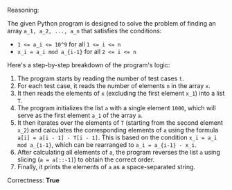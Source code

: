 Reasoning:

The given Python program is designed to solve the problem of finding an array `a_1, a_2, ..., a_n` that satisfies the conditions:

*   `1 <= a_i <= 10^9` for all `1 <= i <= n`
*   `x_i = a_i mod a_{i-1}` for all `2 <= i <= n`

Here's a step-by-step breakdown of the program's logic:

1.  The program starts by reading the number of test cases `t`.
2.  For each test case, it reads the number of elements `n` in the array `x`.
3.  It then reads the elements of `x` (excluding the first element `x_1`) into a list `T`.
4.  The program initializes the list `a` with a single element `1000`, which will serve as the first element `a_1` of the array `a`.
5.  It then iterates over the elements of `T` (starting from the second element `x_2`) and calculates the corresponding elements of `a` using the formula `a[i] = a[i - 1] - T[i - 1]`. This is based on the condition `x_i = a_i mod a_{i-1}`, which can be rearranged to `a_i = a_{i-1} - x_i`.
6.  After calculating all elements of `a`, the program reverses the list `a` using slicing (`a = a[::-1]`) to obtain the correct order.
7.  Finally, it prints the elements of `a` as a space-separated string.

Correctness: **True**